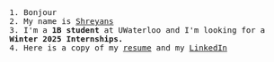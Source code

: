   <samp>1. Bonjour</samp>
  <br>
  <samp>2. My name is <a target="_blank" href="https://sdey02.dev/">Shreyans</a></samp>
    <br>
  <samp>3. I'm a <b>1B student</b> at UWaterloo and I'm looking for a <b>Winter 2025 Internships.</b></a></samp>
    <br>
  <samp>4. Here is a copy of my <a target="_blank" href="https://drive.google.com/file/d/1qJX1cePb2zQlAnvq_3sZrUO8ooZ5sWht/view?usp=sharing">resume</a> and my <a target="_blank" href="https://www.linkedin.com/in/sdey02/">LinkedIn</a> </b></a></samp>
  <br>
</p>



